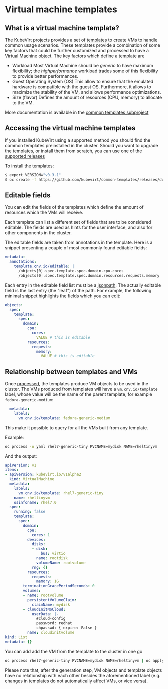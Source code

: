 # Virtual machine templates

## What is a virtual machine template?

The KubeVirt projects provides a set of [templates](https://docs.okd.io/latest/dev_guide/templates.html) to create VMs to handle common usage scenarios.
These templates provide a combination of some key factors that could be further customized and processed to have a Virtual Machine object.
The key factors which define a template are

- Workload
  Most Virtual Machine should be *generic* to have maximum flexibility; the *highperformance* workload trades some of this flexibility to
  provide better performances.
- Guest Operating System (OS)
  This allow to ensure that the emulated hardware is compatible with the guest OS. Furthermore, it allows to maximize the stability
  of the VM, and allows performance optimizations.
- Size (flavor) 
  Defines the amount of resources (CPU, memory) to allocate to the VM.

More documentation is available in the [common templates subproject](https://github.com/kubevirt/common-templates)

## Accessing the virtual machine templates

If you installed KubeVirt using a supported method you should find the common templates preinstalled in the cluster.
Should you want to upgrade the templates, or install them from scratch, you can use one of the [supported releases](https://github.com/kubevirt/common-templates/releases)

To install the templates:
```bash
$ export VERSION="v0.3.1"
$ oc create -f https://github.com/kubevirt/common-templates/releases/download/$VERSION/common-templates-$VERSION.yaml
```

## Editable fields

You can edit the fields of the templates which define the amount of resources which the VMs will receive.

Each template can list a different set of fields that are to be considered editable.
The fields are used as hints for the user interface, and also for other components in the cluster.

The editable fields are taken from annotations in the template. Here is a snippet presenting a couple of most
commonly found editable fields:

```yaml
metadata:
  annotations:
    template.cnv.io/editable: |
      /objects[0].spec.template.spec.domain.cpu.cores
      /objects[0].spec.template.spec.domain.resources.requests.memory
```

Each entry in the editable field list must be a [jsonpath](https://kubernetes.io/docs/reference/kubectl/jsonpath/).
The actually editable field is the last entry (the "leaf") of the path. For example, the following minimal snippet highlights
the fields which you can edit:
```yaml
objects:
  spec:
    template:
      spec:
        domain:
          cpu:
            cores:
              VALUE # this is editable
          resources:
            requests:
              memory:
                VALUE # this is editable
```

## Relationship between templates and VMs

Once [processed](https://docs.openshift.com/enterprise/3.0/dev_guide/templates.html#creating-from-templates-using-the-cli), the templates produce VM objects to be
used in the cluster. The VMs produced from templates will have a `vm.cnv.io/template` label, whose value will be the name of the parent template,
for example `fedora-generic-medium`:
```yaml
  metadata:
    labels:
      vm.cnv.io/template: fedora-generic-medium
```
This make it possible to query for all the VMs built from any template.

Example:
```bash
oc process -o yaml rhel7-generic-tiny PVCNAME=mydisk NAME=rheltinyvm
```

And the output:
```yaml
apiVersion: v1
items:
- apiVersion: kubevirt.io/v1alpha2
  kind: VirtualMachine
  metadata:
    labels:
      vm.cnv.io/template: rhel7-generic-tiny
    name: rheltinyvm
    osinfoname: rhel7.0
  spec:
    running: false
    template:
      spec:
        domain:
          cpu:
            cores: 1
          devices:
            disks:
            - disk:
                bus: virtio
              name: rootdisk
              volumeName: rootvolume
            rng: {}
          resources:
            requests:
              memory: 1G
        terminationGracePeriodSeconds: 0
        volumes:
        - name: rootvolume
          persistentVolumeClaim:
            claimName: mydisk
        - cloudInitNoCloud:
            userData: |-
              #cloud-config
              password: redhat
              chpasswd: { expire: False }
          name: cloudinitvolume
kind: List
metadata: {}
```

You can add add the VM from the template to the cluster in one go
```bash
oc process rhel7-generic-tiny PVCNAME=mydisk NAME=rheltinyvm | oc apply -f -
```

Please note that, after the generation step, VM objects and template objects have no relationship with each other besides the aforementioned label (e.g. changes
in templates do not automatically affect VMs, or vice versa).
